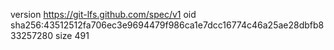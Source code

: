 version https://git-lfs.github.com/spec/v1
oid sha256:43512512fa706ec3e9694479f986ca1e7dcc16774c46a25ae28dbfb833257280
size 491
